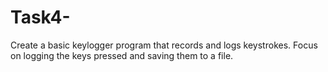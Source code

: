 # Task4-
Create a basic keylogger program that records and logs keystrokes. Focus on logging the keys pressed and saving them to a file.
